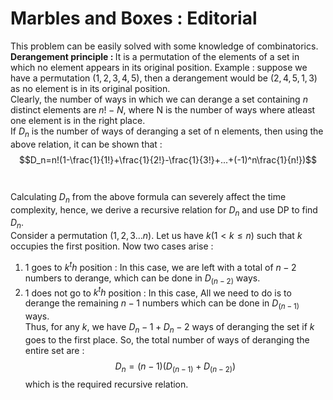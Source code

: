 # Marbles and Boxes : Editorial
This problem can be easily solved with some knowledge of combinatorics.<br>
<b>Derangement principle : </b> It is a permutation of the elements of a set in which no element appears in its original position. Example : 
  suppose we have a permutation $(1,2,3,4,5)$, then a derangement would be $(2,4,5,1,3)$ as no element is in its original position.<br>
  Clearly, the number of ways in which we can derange a set containing $n$ distinct elements are $n!-N$, where N is the number of ways where atleast 
  one element is in the right place.<br>
  If $D_n$ is the number of ways of deranging a set of n elements, then using the above relation, it can be shown that :<br>
                    $$D_n=n!(1-\frac{1}{1!}+\frac{1}{2!}-\frac{1}{3!}+...+(-1)^n\frac{1}{n!})$$<br><br>
  Calculating $D_n$ from the above formula can severely affect the time complexity, hence, we derive a recursive relation for $D_n$ and use DP to find $D_n$.<br>
  Consider a permutation $(1,2,3...n)$. Let us have $k (1 \lt k \le n)$ such that $k$ occupies the first position. Now two cases arise : <br>
  1. $1$ goes to $k^th$ position  : In this case, we are left with a total of $n-2$ numbers to derange, which can be done in $D_(n-2)$ ways.<br>
  2. $1$ does not go to $k^th$ position : In this case, All we need to do is to derange the remaining $n-1$ numbers which can be done in $D_(n-1)$ ways.<br>
     Thus, for any $k$, we have $D_n-1+D_n-2$ ways of deranging the set if $k$ goes to the first place. So, the total number of ways of deranging the entire set are :
     $$D_n=(n-1)(D_(n-1)+D_(n-2))$$ which is the required recursive relation.
  
  
  
